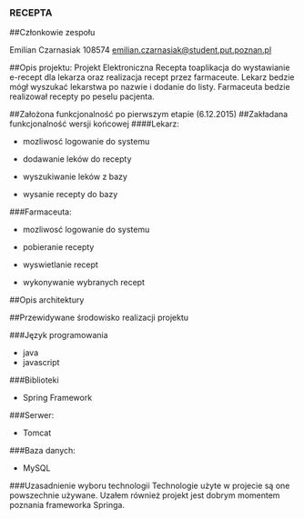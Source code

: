 ### RECEPTA


##Członkowie zespołu

Emilian Czarnasiak 108574 emilian.czarnasiak@student.put.poznan.pl


##Opis projektu:
Projekt Elektroniczna Recepta toaplikacja do wystawianie e-recept dla lekarza oraz realizacja recept przez
farmaceute.
Lekarz bedzie mógł wyszukać lekarstwa po nazwie i dodanie do listy. Farmaceuta bedzie realizował recepty po peselu pacjenta.

##Założona funkcjonalność po pierwszym etapie (6.12.2015)
##Zakładana funkcjonalność wersji końcowej
####Lekarz:

- mozliwosć logowanie do systemu 

- dodawanie leków do recepty

- wyszukiwanie leków z bazy

- wysanie recepty do bazy

###Farmaceuta:

- mozliwosć logowanie do systemu

- pobieranie recepty 

- wyswietlanie recept

- wykonywanie wybranych recept

##Opis architektury

##Przewidywane środowisko realizacji projektu

###Język programowania
- java
- javascript

###Biblioteki

- Spring Framework

###Serwer:

- Tomcat

###Baza danych:

- MySQL

###Uzasadnienie wyboru technologii
Technologie użyte w projecie są one powszechnie używane. Uzałem również projekt jest dobrym momentem poznania frameworka Springa.


